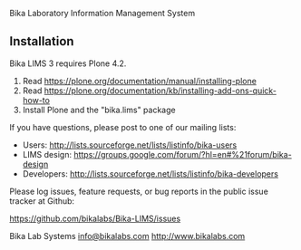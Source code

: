 Bika Laboratory Information Management System

Installation
------------
Bika LIMS 3 requires Plone 4.2.

1. Read https://plone.org/documentation/manual/installing-plone
2. Read https://plone.org/documentation/kb/installing-add-ons-quick-how-to
3. Install Plone and the "bika.lims" package

If you have questions, please post to one of our mailing lists:

* Users: http://lists.sourceforge.net/lists/listinfo/bika-users
* LIMS design: https://groups.google.com/forum/?hl=en#%21forum/bika-design
* Developers: http://lists.sourceforge.net/lists/listinfo/bika-developers

Please log issues, feature requests, or bug reports in the public issue
tracker at Github:

https://github.com/bikalabs/Bika-LIMS/issues

Bika Lab Systems
info@bikalabs.com
http://www.bikalabs.com
